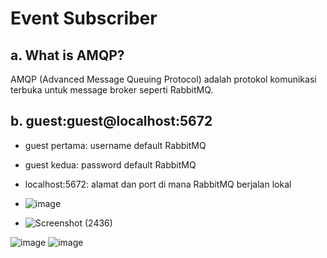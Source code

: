 # Event Subscriber

## a. What is AMQP?
AMQP (Advanced Message Queuing Protocol) adalah protokol komunikasi terbuka untuk message broker seperti RabbitMQ.

## b. guest:guest@localhost:5672
- guest pertama: username default RabbitMQ
- guest kedua: password default RabbitMQ
- localhost:5672: alamat dan port di mana RabbitMQ berjalan lokal

- ![image](https://github.com/user-attachments/assets/79450dc4-6ecd-436e-b6c5-602f39b515e1)
- ![Screenshot (2436)](https://github.com/user-attachments/assets/4c9f9b46-88d5-445f-be3a-d2412ff6a39c)


![image](https://github.com/user-attachments/assets/a946f949-b1f5-4030-a228-dfd0f7586864)
![image](https://github.com/user-attachments/assets/0e0977d1-ab06-46b5-bf98-75d57b6cf136)
